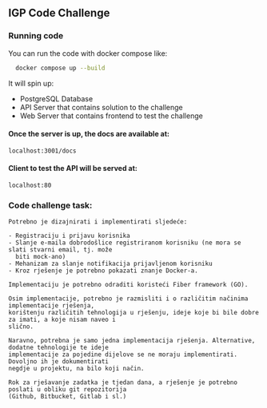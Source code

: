## IGP Code Challenge

### Running code

You can run the code with docker compose like:

```sh
  docker compose up --build
```

It will spin up:

- PostgreSQL Database
- API Server that contains solution to the challenge
- Web Server that contains frontend to test the challenge

#### Once the server is up, the docs are available at:

```
localhost:3001/docs
```

#### Client to test the API will be served at:

```
localhost:80
```

### Code challenge task:

```
Potrebno je dizajnirati i implementirati sljedeće:

- Registraciju i prijavu korisnika
- Slanje e-maila dobrodošlice registriranom korisniku (ne mora se slati stvarni email, tj. može
  biti mock-ano)
- Mehanizam za slanje notifikacija prijavljenom korisniku
- Kroz rješenje je potrebno pokazati znanje Docker-a.

Implementaciju je potrebno odraditi koristeći Fiber framework (GO).

Osim implementacije, potrebno je razmisliti i o različitim načinima implementacije rješenja,
korištenju različitih tehnologija u rješenju, ideje koje bi bile dobre za imati, a koje nisam naveo i
slično.

Naravno, potrebna je samo jedna implementacija rješenja. Alternative, dodatne tehnologije te ideje
implementacije za pojedine dijelove se ne moraju implementirati. Dovoljno ih je dokumentirati
negdje u projektu, na bilo koji način.

Rok za rješavanje zadatka je tjedan dana, a rješenje je potrebno poslati u obliku git repozitorija
(Github, Bitbucket, Gitlab i sl.)
```
